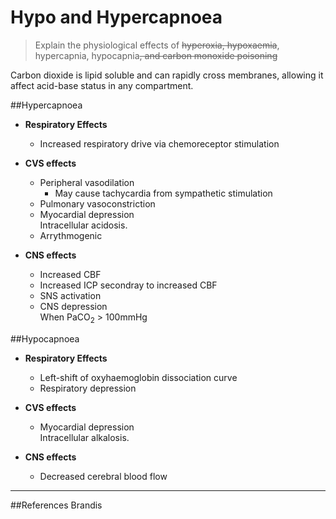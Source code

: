 # Hypo and Hypercapnoea
> Explain the physiological effects of ~~hyperoxia, hypoxaemia~~, hypercapnia, hypocapnia~~, and carbon monoxide poisoning~~

Carbon dioxide is lipid soluble and can rapidly cross membranes, allowing it affect acid-base status in any compartment.

##Hypercapnoea
* **Respiratory Effects**  
  * Increased respiratory drive via chemoreceptor stimulation


* **CVS effects**  
  * Peripheral vasodilation
    * May cause tachycardia from sympathetic stimulation
  * Pulmonary vasoconstriction
  * Myocardial depression  
  Intracellular acidosis.
  * Arrythmogenic


* **CNS effects**
  * Increased CBF
  * Increased ICP secondray to increased CBF
  * SNS activation
  * CNS depression  
  When PaCO<sub>2</sub> > 100mmHg

##Hypocapnoea
* **Respiratory Effects**
  * Left-shift of oxyhaemoglobin dissociation curve
  * Respiratory depression


* **CVS effects**  
  * Myocardial depression  
  Intracellular alkalosis.


* **CNS effects**  
  * Decreased cerebral blood flow

---
##References
Brandis